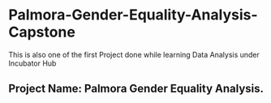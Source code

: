 # Palmora-Gender-Equality-Analysis-Capstone
This is also one of the first Project done while learning Data Analysis under Incubator Hub
## Project Name: Palmora Gender Equality Analysis.
